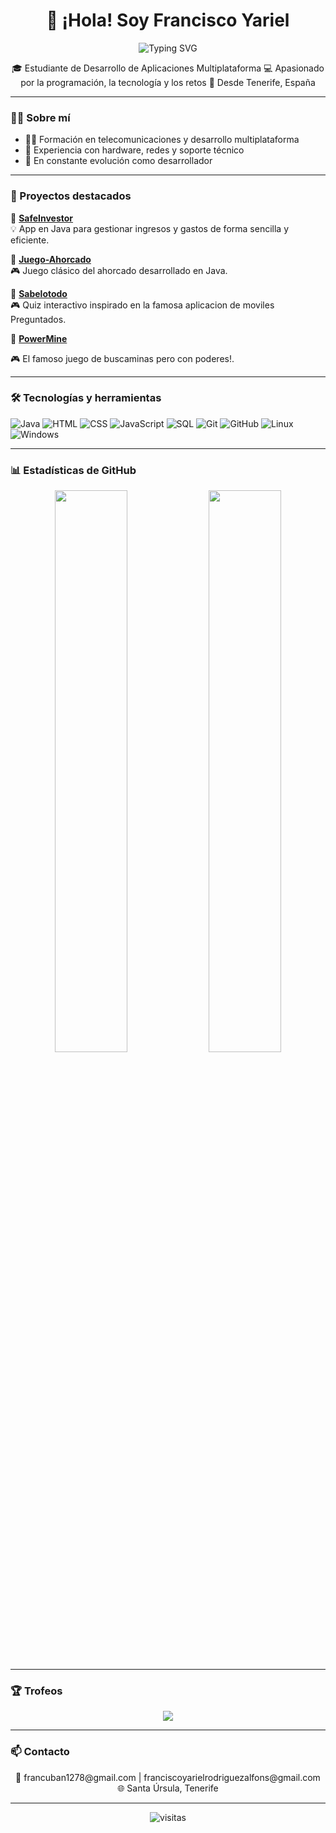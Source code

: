 <h1 align="center">👋 ¡Hola! Soy Francisco Yariel</h1>

<p align="center">
  <img src="https://readme-typing-svg.demolab.com?font=Fira+Code&weight=600&size=22&pause=1000&color=0072FF&center=true&vCenter=true&multiline=true&width=600&height=60&lines=Aprendiendo+y+creciendo+como+programador+%F0%9F%91%8B" alt="Typing SVG" />
</p>

<p align="center">
🎓 Estudiante de Desarrollo de Aplicaciones Multiplataforma  
💻 Apasionado por la programación, la tecnología y los retos  
📍 Desde Tenerife, España  
</p>

---

### 🧑‍💻 Sobre mí

- 👨‍🎓 Formación en telecomunicaciones y desarrollo multiplataforma  
- 🧰 Experiencia con hardware, redes y soporte técnico  
- 🚀 En constante evolución como desarrollador  

---

### 🌟 Proyectos destacados

🔹 [**SafeInvestor**](https://github.com/franciscorodalf/SafeInvestor)  
💡 App en Java para gestionar ingresos y gastos de forma sencilla y eficiente.  

🔹 [**Juego-Ahorcado**](https://github.com/franciscorodalf/Juego-Ahorcado)  
🎮 Juego clásico del ahorcado desarrollado en Java.

🔹 [**Sabelotodo**](https://github.com/franciscorodalf/Sabelotodo)  
🎮 Quiz interactivo inspirado en la famosa aplicacion de moviles Preguntados.

🔹 [**PowerMine**](https://github.com/franciscorodalf/PowerMine)

🎮 El famoso juego de buscaminas pero con poderes!.


---

### 🛠️ Tecnologías y herramientas

![Java](https://img.shields.io/badge/Java-%23ED8B00.svg?style=for-the-badge&logo=java&logoColor=white)
![HTML](https://img.shields.io/badge/HTML5-E34F26?style=for-the-badge&logo=html5&logoColor=white)
![CSS](https://img.shields.io/badge/CSS3-1572B6?style=for-the-badge&logo=css3&logoColor=white)
![JavaScript](https://img.shields.io/badge/JavaScript-323330?style=for-the-badge&logo=javascript&logoColor=F7DF1E)
![SQL](https://img.shields.io/badge/SQL-4479A1?style=for-the-badge&logo=mysql&logoColor=white)
![Git](https://img.shields.io/badge/Git-F05032?style=for-the-badge&logo=git&logoColor=white)
![GitHub](https://img.shields.io/badge/GitHub-100000?style=for-the-badge&logo=github&logoColor=white)
![Linux](https://img.shields.io/badge/Linux-FCC624?style=for-the-badge&logo=linux&logoColor=black)
![Windows](https://img.shields.io/badge/Windows-0078D6?style=for-the-badge&logo=windows&logoColor=white)

---

### 📊 Estadísticas de GitHub

<p align="center">
  <img src="https://github-readme-stats.vercel.app/api?username=franciscorodalf&show_icons=true&theme=tokyonight" width="48%" />
  <img src="https://github-readme-stats.vercel.app/api/top-langs/?username=franciscorodalf&layout=compact&theme=tokyonight" width="48%" />
</p>

---

### 🏆 Trofeos

<p align="center">
  <img src="https://github-profile-trophy.vercel.app/?username=franciscorodalf&theme=tokyonight&row=2&column=3" />
</p>

---

### 📫 Contacto

<p align="center">
  📧 francuban1278@gmail.com | franciscoyarielrodriguezalfons@gmail.com  
  <br/>🌐 Santa Úrsula, Tenerife  
</p>

---

<p align="center">
  <img src="https://komarev.com/ghpvc/?username=franciscorodalf&label=Vistas%20al%20perfil&color=0e75b6&style=flat" alt="visitas" />
</p>
